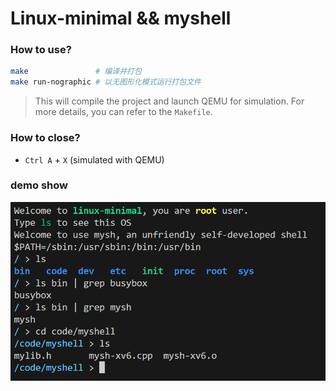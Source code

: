 # Linux-minimal && myshell 
### How to use? 
```bash
make               # 编译并打包
make run-nographic # 以无图形化模式运行打包文件
```
> This will compile the project and launch QEMU for simulation. 
> For more details, you can refer to the `Makefile`. 

### How to close? 
- `Ctrl A` + `X` (simulated with QEMU)

### demo show 
![demo](images/demo.png)